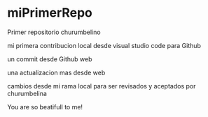 # miPrimerRepo
Primer repositorio churumbelino

mi primera contribucion local desde visual studio code para Github

un commit desde Github web

una actualizacion mas desde web

cambios desde mi rama local para ser revisados y aceptados por churumbelina

You are so beatifull to me!
